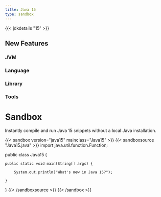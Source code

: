 ```yaml
---
title: Java 15
type: sandbox
---
```


{{< jdkdetails "15" >}}

## New Features

### JVM


### Language


### Library


### Tools



# Sandbox

Instantly compile and run Java 15 snippets without a local Java installation.

{{< sandbox version="java15" mainclass="Java15" >}}
{{< sandboxsource "Java15.java" >}}
import java.util.function.Function;

public class Java15 {

    public static void main(String[] args) {

        System.out.println("What's new in Java 15?");

    }

}
{{< /sandboxsource >}}
{{< /sandbox >}}

